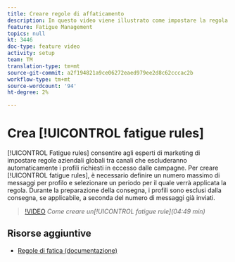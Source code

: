 ```yaml
---
title: Creare regole di affaticamento
description: In questo video viene illustrato come impostare la regola di tipologia.
feature: Fatigue Management
topics: null
kt: 3446
doc-type: feature video
activity: setup
team: TM
translation-type: tm+mt
source-git-commit: a2f194821a9ce06272eaed979ee2d8c62cccac2b
workflow-type: tm+mt
source-wordcount: '94'
ht-degree: 2%

---
```



# Crea [!UICONTROL fatigue rules]

[!UICONTROL Fatigue rules] consentire agli esperti di marketing di impostare regole aziendali globali tra canali che escluderanno automaticamente i profili richiesti in eccesso dalle campagne.
Per creare [!UICONTROL fatigue rules], è necessario definire un numero massimo di messaggi per profilo e selezionare un periodo per il quale verrà applicata la regola. Durante la preparazione della consegna, i profili sono esclusi dalla consegna, se applicabile, a seconda del numero di messaggi già inviati.

>[!VIDEO](https://video.tv.adobe.com/v/28450?quality=12)
*Come creare un[!UICONTROL fatigue rule](04:49 min)*

## Risorse aggiuntive

* [Regole di fatica (documentazione)](https://docs.adobe.com/content/help/en/campaign-standard/using/administrating/working-with-typology-rules/fatigue-rules.html)
